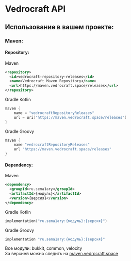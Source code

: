 # Vedrocraft API
## Использование в вашем проекте:
### Maven:
#### Repository:
Maven
```xml
<repository>
  <id>vedrocraft-repository-releases</id>
  <name>Vedrocraft Maven Repository</name>
  <url>https://maven.vedrocraft.space/releases</url>
</repository>
```
Gradle Kotlin
```kts
maven {
    name = "vedrocraftRepositoryReleases"
    url = uri("https://maven.vedrocraft.space/releases")
}
```
Gradle Groovy
```groovy
maven {
    name "vedrocraftRepositoryReleases"
    url "https://maven.vedrocraft.space/releases"
}
```

#### Dependency:
Maven
```xml
<dependency>
  <groupId>ru.sema1ary</groupId>
  <artifactId>{модуль}</artifactId>
  <version>{версия}</version>
</dependency>
```
Gradle Kotlin
```kts
implementation("ru.sema1ary:{модуль}:{версия}")
```
Gradle Groovy
```groovy
implementation "ru.sema1ary:{модуль}:{версия}"
```

Все модули: bukkit, common, velocity     
За версией можно следить на [maven.vedrocraft.space](https://maven.vedrocraft.space/)
